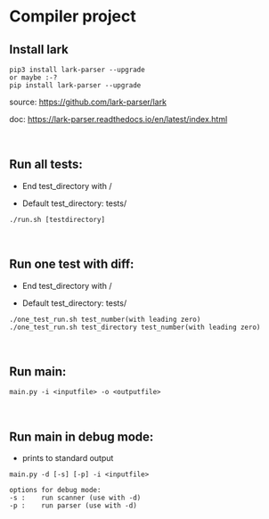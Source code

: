 # Compiler project

## Install lark
```
pip3 install lark-parser --upgrade
or maybe :-?
pip install lark-parser --upgrade
```
source: https://github.com/lark-parser/lark

doc: https://lark-parser.readthedocs.io/en/latest/index.html
 
 &nbsp;

## Run all tests:
- End test_directory with /

- Default test_directory: tests/
```
./run.sh [testdirectory]
```

 &nbsp;


## Run one test with diff:

- End test_directory with /

- Default test_directory: tests/
```
./one_test_run.sh test_number(with leading zero) 
./one_test_run.sh test_directory test_number(with leading zero)
```


&nbsp;

## Run main:
```
main.py -i <inputfile> -o <outputfile>
```

&nbsp;

## Run main in debug mode:
- prints to standard output
```
main.py -d [-s] [-p] -i <inputfile>

options for debug mode:
-s :	run scanner (use with -d)
-p :	run parser (use with -d)
```

&nbsp;
